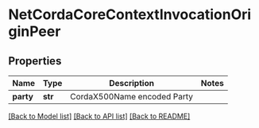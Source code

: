 # NetCordaCoreContextInvocationOriginPeer

## Properties
Name | Type | Description | Notes
------------ | ------------- | ------------- | -------------
**party** | **str** | CordaX500Name encoded Party | 

[[Back to Model list]](../README.md#documentation-for-models) [[Back to API list]](../README.md#documentation-for-api-endpoints) [[Back to README]](../README.md)


